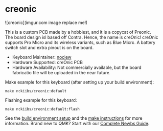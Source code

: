 # creonic

![creonic](imgur.com image replace me!)

This is a custom PCB made by a hobbiest, and it is a copycat of Preonic. The board design isl based off Contra. Hence, the name is creOnic! creOnic supports Pro Micro and its wireless variants, such as Blue Micro. A battery switch slot and extra pinout is on the board.  

* Keyboard Maintainer: [noclew](https://github.com/yourusername)
* Hardware Supported: creOnic PCB
* Hardware Availability: Not commercially available, but the board fabricatio file will be uploaded in the near future.

Make example for this keyboard (after setting up your build environment):

    make nckiibs/creonic:default

Flashing example for this keyboard:
    
    make nckiibs/creonic:default:flash

See the [build environment setup](https://docs.qmk.fm/#/getting_started_build_tools) and the [make instructions](https://docs.qmk.fm/#/getting_started_make_guide) for more information. Brand new to QMK? Start with our [Complete Newbs Guide](https://docs.qmk.fm/#/newbs).
